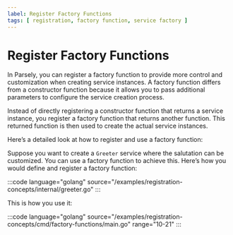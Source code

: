 ```yaml
---
label: Register Factory Functions
tags: [ registration, factory function, service factory ]
---
```

# Register Factory Functions

In Parsely, you can register a factory function to provide more control and customization when creating service instances. A factory function differs from a constructor function because it allows you to pass additional parameters to configure the service creation process.

Instead of directly registering a constructor function that returns a service instance, you register a factory function that returns another function. This returned function is then used to create the actual service instances.

Here’s a detailed look at how to register and use a factory function:

Suppose you want to create a `Greeter` service where the salutation can be customized. You can use a factory function to achieve this. Here’s how you would define and register a factory function:

:::code language="golang" source="/examples/registration-concepts/internal/greeter.go" :::

This is how you use it:

:::code language="golang" source="/examples/registration-concepts/cmd/factory-functions/main.go" range="10-21" :::
